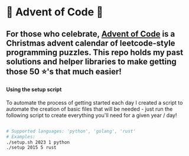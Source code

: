 # 🎄 Advent of Code 🎄

## For those who celebrate, [Advent of Code](https://adventofcode.com/) is a Christmas advent calendar of leetcode-style programming puzzles. This repo holds my past solutions and helper libraries to make getting those 50 ⭐'s that much easier!

#### Using the setup script
To automate the process of getting started each day I created a script to automate the creation of basic files that will be needed - just run the following script to create everything you'll need for a given year / day! 
```bash

# Supported languages: 'python', 'golang', 'rust'
# Examples:
./setup.sh 2023 1 python
./setup 2015 5 rust
```
